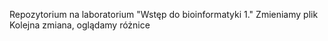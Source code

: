 Repozytorium na laboratorium "Wstęp do bioinformatyki 1." 
Zmieniamy plik
Kolejna zmiana, oglądamy różnice
